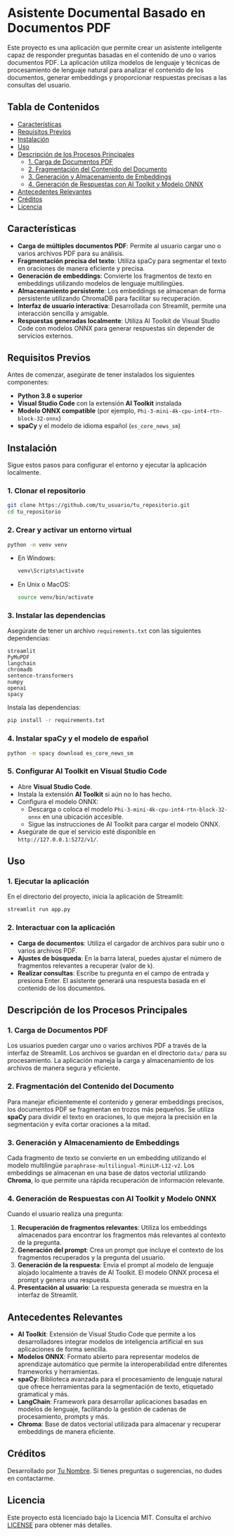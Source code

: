
# Asistente Documental Basado en Documentos PDF

Este proyecto es una aplicación que permite crear un asistente inteligente capaz de responder preguntas basadas en el contenido de uno o varios documentos PDF. La aplicación utiliza modelos de lenguaje y técnicas de procesamiento de lenguaje natural para analizar el contenido de los documentos, generar embeddings y proporcionar respuestas precisas a las consultas del usuario.

## Tabla de Contenidos

- [Características](#características)
- [Requisitos Previos](#requisitos-previos)
- [Instalación](#instalación)
- [Uso](#uso)
- [Descripción de los Procesos Principales](#descripción-de-los-procesos-principales)
  - [1. Carga de Documentos PDF](#1-carga-de-documentos-pdf)
  - [2. Fragmentación del Contenido del Documento](#2-fragmentación-del-contenido-del-documento)
  - [3. Generación y Almacenamiento de Embeddings](#3-generación-y-almacenamiento-de-embeddings)
  - [4. Generación de Respuestas con AI Toolkit y Modelo ONNX](#4-generación-de-respuestas-con-ai-toolkit-y-modelo-onnx)
- [Antecedentes Relevantes](#antecedentes-relevantes)
- [Créditos](#créditos)
- [Licencia](#licencia)

## Características

- **Carga de múltiples documentos PDF**: Permite al usuario cargar uno o varios archivos PDF para su análisis.
- **Fragmentación precisa del texto**: Utiliza spaCy para segmentar el texto en oraciones de manera eficiente y precisa.
- **Generación de embeddings**: Convierte los fragmentos de texto en embeddings utilizando modelos de lenguaje multilingües.
- **Almacenamiento persistente**: Los embeddings se almacenan de forma persistente utilizando ChromaDB para facilitar su recuperación.
- **Interfaz de usuario interactiva**: Desarrollada con Streamlit, permite una interacción sencilla y amigable.
- **Respuestas generadas localmente**: Utiliza AI Toolkit de Visual Studio Code con modelos ONNX para generar respuestas sin depender de servicios externos.

## Requisitos Previos

Antes de comenzar, asegúrate de tener instalados los siguientes componentes:

- **Python 3.8 o superior**
- **Visual Studio Code** con la extensión **AI Toolkit** instalada
- **Modelo ONNX compatible** (por ejemplo, `Phi-3-mini-4k-cpu-int4-rtn-block-32-onnx`)
- **spaCy** y el modelo de idioma español (`es_core_news_sm`)

## Instalación

Sigue estos pasos para configurar el entorno y ejecutar la aplicación localmente.

### 1. Clonar el repositorio

```bash
git clone https://github.com/tu_usuario/tu_repositorio.git
cd tu_repositorio
```

### 2. Crear y activar un entorno virtual

```bash
python -m venv venv
```

- En Windows:

  ```bash
  venv\Scripts\activate
  ```

- En Unix o MacOS:

  ```bash
  source venv/bin/activate
  ```

### 3. Instalar las dependencias

Asegúrate de tener un archivo `requirements.txt` con las siguientes dependencias:

```plaintext
streamlit
PyMuPDF
langchain
chromadb
sentence-transformers
numpy
openai
spacy
```

Instala las dependencias:

```bash
pip install -r requirements.txt
```

### 4. Instalar spaCy y el modelo de español

```bash
python -m spacy download es_core_news_sm
```

### 5. Configurar AI Toolkit en Visual Studio Code

- Abre **Visual Studio Code**.
- Instala la extensión **AI Toolkit** si aún no lo has hecho.
- Configura el modelo ONNX:
  - Descarga o coloca el modelo `Phi-3-mini-4k-cpu-int4-rtn-block-32-onnx` en una ubicación accesible.
  - Sigue las instrucciones de AI Toolkit para cargar el modelo ONNX.
- Asegúrate de que el servicio esté disponible en `http://127.0.0.1:5272/v1/`.

## Uso

### 1. Ejecutar la aplicación

En el directorio del proyecto, inicia la aplicación de Streamlit:

```bash
streamlit run app.py
```

### 2. Interactuar con la aplicación

- **Carga de documentos**: Utiliza el cargador de archivos para subir uno o varios archivos PDF.
- **Ajustes de búsqueda**: En la barra lateral, puedes ajustar el número de fragmentos relevantes a recuperar (valor de `k`).
- **Realizar consultas**: Escribe tu pregunta en el campo de entrada y presiona Enter. El asistente generará una respuesta basada en el contenido de los documentos.

## Descripción de los Procesos Principales

### 1. Carga de Documentos PDF

Los usuarios pueden cargar uno o varios archivos PDF a través de la interfaz de Streamlit. Los archivos se guardan en el directorio `data/` para su procesamiento. La aplicación maneja la carga y almacenamiento de los archivos de manera segura y eficiente.

### 2. Fragmentación del Contenido del Documento

Para manejar eficientemente el contenido y generar embeddings precisos, los documentos PDF se fragmentan en trozos más pequeños. Se utiliza **spaCy** para dividir el texto en oraciones, lo que mejora la precisión en la segmentación y evita cortar oraciones a la mitad.

### 3. Generación y Almacenamiento de Embeddings

Cada fragmento de texto se convierte en un embedding utilizando el modelo multilingüe `paraphrase-multilingual-MiniLM-L12-v2`. Los embeddings se almacenan en una base de datos vectorial utilizando **Chroma**, lo que permite una rápida recuperación de información relevante.

### 4. Generación de Respuestas con AI Toolkit y Modelo ONNX

Cuando el usuario realiza una pregunta:

1. **Recuperación de fragmentos relevantes**: Utiliza los embeddings almacenados para encontrar los fragmentos más relevantes al contexto de la pregunta.
2. **Generación del prompt**: Crea un prompt que incluye el contexto de los fragmentos recuperados y la pregunta del usuario.
3. **Generación de la respuesta**: Envía el prompt al modelo de lenguaje alojado localmente a través de AI Toolkit. El modelo ONNX procesa el prompt y genera una respuesta.
4. **Presentación al usuario**: La respuesta generada se muestra en la interfaz de Streamlit.

## Antecedentes Relevantes

- **AI Toolkit**: Extensión de Visual Studio Code que permite a los desarrolladores integrar modelos de inteligencia artificial en sus aplicaciones de forma sencilla.
- **Modelos ONNX**: Formato abierto para representar modelos de aprendizaje automático que permite la interoperabilidad entre diferentes frameworks y herramientas.
- **spaCy**: Biblioteca avanzada para el procesamiento de lenguaje natural que ofrece herramientas para la segmentación de texto, etiquetado gramatical y más.
- **LangChain**: Framework para desarrollar aplicaciones basadas en modelos de lenguaje, facilitando la gestión de cadenas de procesamiento, prompts y más.
- **Chroma**: Base de datos vectorial utilizada para almacenar y recuperar embeddings de manera eficiente.

## Créditos

Desarrollado por [Tu Nombre](https://github.com/tu_usuario). Si tienes preguntas o sugerencias, no dudes en contactarme.

## Licencia

Este proyecto está licenciado bajo la Licencia MIT. Consulta el archivo [LICENSE](LICENSE) para obtener más detalles.
